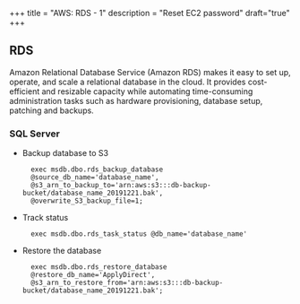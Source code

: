 +++
title = "AWS: RDS - 1"
description = "Reset EC2 password"
draft="true"
+++


## RDS

Amazon Relational Database Service (Amazon RDS) makes it easy to set up, operate, and scale a relational database in the cloud. It provides cost-efficient and resizable capacity while automating time-consuming administration tasks such as hardware provisioning, database setup, patching and backups. 

### SQL Server

* Backup database to S3


        exec msdb.dbo.rds_backup_database 
        @source_db_name='database_name', 
        @s3_arn_to_backup_to='arn:aws:s3:::db-backup-bucket/database_name_20191221.bak', 
        @overwrite_S3_backup_file=1;


* Track status


        exec msdb.dbo.rds_task_status @db_name='database_name'


* Restore the database


        exec msdb.dbo.rds_restore_database 
        @restore_db_name='ApplyDirect', 
        @s3_arn_to_restore_from='arn:aws:s3:::db-backup-bucket/database_name_20191221.bak';









